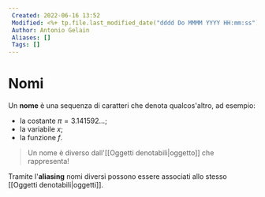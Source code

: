 ```yaml
---
 Created: 2022-06-16 13:52
 Modified: <%+ tp.file.last_modified_date("dddd Do MMMM YYYY HH:mm:ss") %>
 Author: Antonio Gelain
 Aliases: []
 Tags: []
---
```


# Nomi
Un **nome** è una sequenza di caratteri che denota qualcos'altro, ad esempio:
- la costante $\pi = 3.141592...$;
- la variabile $x$;
- la funzione $f$.

> Un nome è diverso dall'[[Oggetti denotabili|oggetto]] che rappresenta!

Tramite l'**aliasing** nomi diversi possono essere associati allo stesso [[Oggetti denotabili|oggetti]].